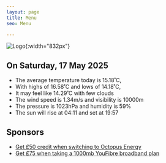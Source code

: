 ```yaml
---
layout: page
title: Menu
seo: Menu

---
```


![Logo](/images/logo.jpg){:width="832px"}

<!-- weather_marker starts -->
## On Saturday, 17 May 2025

- The average temperature today is 15.18˚C,
- With highs of 16.58˚C and lows of 14.18˚C,
- It may feel like 14.29˚C with few clouds
- The wind speed is 1.34m/s and visibility is 10000m
- The pressure is 1023hPa and humidity is 59%
- The sun will rise at 04:11 and set at 19:57

<!-- weather_marker ends -->

## Sponsors

- [Get £50 credit when switching to Octopus Energy](https://bit.ly/3oD1nnS)
- [Get £75 when taking a 1000mb YouFibre broadband plan](https://aklam.io/91zWhU?)
